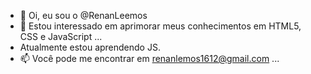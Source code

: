 - 👋 Oi, eu sou o @RenanLeemos
- 👀 Estou interessado em aprimorar meus conhecimentos em HTML5, CSS e JavaScript ...
- Atualmente estou aprendendo JS. 
- 📫 Você pode me encontrar em renanlemos1612@gmail.com ...

<!---

--->
